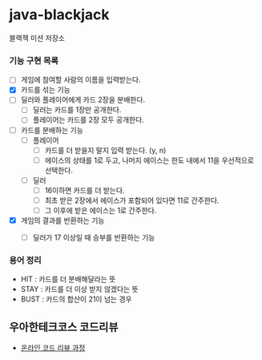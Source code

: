 # java-blackjack

블랙잭 미션 저장소

### 기능 구현 목록

- [ ] 게임에 참여할 사람의 이름을 입력받는다.
- [x] 카드를 섞는 기능
- [ ] 딜러와 플레이어에게 카드 2장을 분배한다.
  - [ ] 딜러는 카드를 1장만 공개한다.
  -	[ ] 플레이어는 카드를 2장 모두 공개한다.
- [ ] 카드를 분배하는 기능 
  - [ ] 플레이어
	- [ ] 카드를 더 받을지 말지 입력 받는다. (y, n)
    - [ ] 에이스의 상태를 1로 두고, 나머지 에이스는 한도 내에서 11을 우선적으로 선택한다.
  - [ ] 딜러
	- [ ] 16이하면 카드를 더 받는다.
	- [ ] 최초 받은 2장에서 에이스가 포함되어 있다면 11로 간주한다.
	- [ ] 그 이후에 받은 에이스는 1로 간주한다.
- [x] 게임의 결과를 반환하는 기능
  - [ ] 딜러가 17 이상일 때 승부를 반환하는 기능


### 용어 정리
- HIT : 카드를 더 분배해달라는 뜻
- STAY : 카드를 더 이상 받지 않겠다는 뜻
- BUST : 카드의 합산이 21이 넘는 경우
## 우아한테크코스 코드리뷰

- [온라인 코드 리뷰 과정](https://github.com/woowacourse/woowacourse-docs/blob/master/maincourse/README.md)
